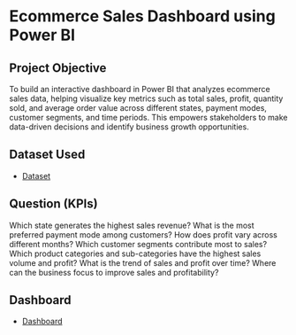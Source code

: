 # Ecommerce Sales Dashboard using Power BI
## Project Objective
To build an interactive dashboard in Power BI that analyzes ecommerce sales data, helping visualize key metrics such as total sales, profit, quantity sold, and average order value across different states, payment modes, customer segments, and time periods. This empowers stakeholders to make data-driven decisions and identify business growth opportunities.

## Dataset Used
- <a href = "https://drive.google.com/drive/folders/1mY0agiWajOKDelUjIAADWMbB0q6kSz2p">Dataset</a>

## Question (KPIs)
Which state generates the highest sales revenue?
What is the most preferred payment mode among customers?
How does profit vary across different months?
Which customer segments contribute most to sales?
Which product categories and sub-categories have the highest sales volume and profit?
What is the trend of sales and profit over time?
Where can the business focus to improve sales and profitability?

## Dashboard
- <a href ="C:\Users\HP\Desktop\Projects\Power Bi Project" >Dashboard</a>
